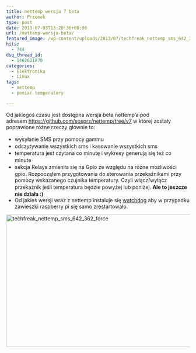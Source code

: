 ```yaml
---
title: nettemp wersja 7 beta
author: Przemek
type: post
date: 2013-07-03T13:20:36+00:00
url: /nettemp-wersja-beta/
featured_image: /wp-content/uploads/2013/07/techfreak_nettemp_sms_642_362_force.jpg
hits:
  - 744
dsq_thread_id:
  - 1462621870
categories:
  - Elektronika
  - Linux
tags:
  - nettemp
  - pomiar temperatury

---
```

Od jakiegoś czasu jest dostępna wersja beta nettemp&#8217;a pod adresem <a href="https://github.com/sosprz/nettemp/tree/v7" target="_blank">https://github.com/sosprz/nettemp/tree/v7</a> w której zostały poprawione różne rzeczy głównie to:

  * <span style="line-height: 1.5em;">wysyłanie SMS przy pomocy gammu </span>
  * odczytywanie wszystkich sms i kasowanie wszystkich sms
  * <span style="line-height: 1.5em;">temperatura jest czytana co minutę i wykresy generują się też co minute </span>
  * <span style="line-height: 1.5em;">sekcja Relays zmieniła się na Gpio ze względu na różne możliwości gpio. Rozpocząłem przygotowania do sterowania przekaźnikami przy pomocy wskazanego czujnika temperatury. Czyli włącz/wyłącz przekaźnik jeśli temperatura będzie powyżej lub poniżej. <strong>Ale to jeszcze nie działa :)</strong></span>
  * Od jakieś wersji wraz z nettemp instaluje się <a href="http://techfreak.pl/raspberry-pi-zawiesza-sie-zrob-automatyczny-restart/" target="_blank">watchdog</a> aby w przypadku zawieszki raspberry pi się samo zrestartowało.

[<img class="aligncenter size-full wp-image-3929" alt="techfreak_nettemp_sms_642_362_force" src="http://techfreak.pl/wp-content/uploads/2013/07/techfreak_nettemp_sms_642_362_force.jpg" width="642" height="362" />][1]

&nbsp;

 [1]: http://techfreak.pl/wp-content/uploads/2013/07/techfreak_nettemp_sms_642_362_force.jpg